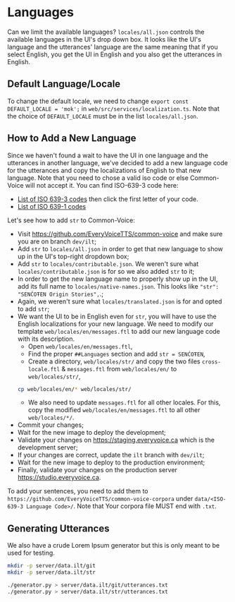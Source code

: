 # Languages
Can we limit the available languages?
`locales/all.json` controls the available languages in the UI's drop down box.
It looks like the UI's language and the utterances' language are the same meaning that if you select English, you get the UI in English and you also get the utterances in English.

## Default Language/Locale
To change the default locale, we need to change `export const DEFAULT_LOCALE = 'mok';` in `web/src/services/localization.ts`.
Note that the choice of `DEFAULT_LOCALE` must be in the list `locales/all.json`.

## How to Add a New Language
Since we haven't found a wait to have the UI in one language and the utterances in another language, we've decided to add a new language code for the utterances and copy the localizations of English to that new language.
Note that you need to chose a valid iso code or else Common-Voice will not accept it.
You can find ISO-639-3 code here:
* [List of ISO 639-3 codes](https://en.wikipedia.org/wiki/List_of_ISO_639-3_codes) then click the first letter of your code.
* [List of ISO 639-1 codes](https://en.wikipedia.org/wiki/List_of_ISO_639-1_codes)

Let's see how to add `str` to Common-Voice:
* Visit https://github.com/EveryVoiceTTS/common-voice and make sure you are on branch `dev/ilt`;
* Add `str` to `locales/all.json` in order to get that new language to show up in the UI's top-right dropdown box;
* Add `str` to `locales/contributable.json`.  We weren't sure what `locales/contributable.json` is for so we also added `str` to it;
* In order to get the new language name to properly show up in the UI, add its full name to `locales/native-names.json`.  This looks like `"str": "SENĆOŦEN Origin Stories",`.;
* Again, we weren't sure what `locales/translated.json` is for and opted to add `str`;
* We want the UI to be in English even for `str`, you will have to use the English localizations for your new language.  We need to modify our template `web/locales/en/messages.ftl` to add our new language code with its description.
    * Open `web/locales/en/messages.ftl`,
    * Find the proper `##Languages` section and add `str = SENĆOŦEN`,
    * Create a directory, `web/locales/str/` and copy the two files `cross-locale.ftl` & `messages.ftl` from `web/locales/en/` to `web/locales/str/`,
   ```bash
   cp web/locales/en/* web/locales/str/
   ```
    * We also need to update `messages.ftl` for all other locales.  For this, copy the modified `web/locales/en/messages.ftl` to all other `web/locales/*/`.
* Commit your changes;
* Wait for the new image to deploy the development;
* Validate your changes on https://staging.everyvoice.ca which is the development server;
* If your changes are correct, update the `ilt` branch with `dev/ilt`;
* Wait for the new image to deploy to the production environment;
* Finally, validate your changes on the production server https://studio.everyvoice.ca.

To add your sentences, you need to add them to `https://github.com/EveryVoiceTTS/common-voice-corpora` under `data/<ISO-639-3 Language Code>/`.
Note that Your corpora file MUST end with `.txt`.


## Generating Utterances
We also have a crude Lorem Ipsum generator but this is only meant to be used for testing.
```bash
mkdir -p server/data.ilt/git
mkdir -p server/data.ilt/str

./generator.py > server/data.ilt/git/utterances.txt
./generator.py > server/data.ilt/str/utterances.txt
```
